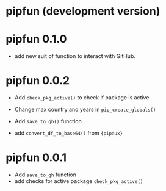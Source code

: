 # pipfun (development version)

# pipfun 0.1.0
* add new suit of function to interact with GitHub.

# pipfun 0.0.2

* Add `check_pkg_active()` to check if package is active

* Change max country and years in `pip_create_globals()`

* Add `save_to_gh()` function

* add `convert_df_to_base64()` from `{pipaux}`

# pipfun 0.0.1

* Add `save_to_gh` function
* add checks for active package `check_pkg_active()`
